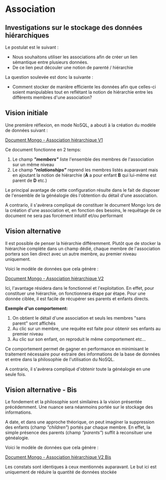 # Association

## Investigations sur le stockage des données hiérarchiques

Le postulat est le suivant :

- Nous souhaitons utiliser les associations afin de créer un lien sémantique entre plusieurs données.
- De ce lien peut découler une notion de parenté / hiérarchie

La question soulevée est donc la suivante :

- Comment stocker de manière efficiente les données afin que celles-ci soient manipulables tout en reflétant la notion de hiérarchie entre les différents membres d'une association?

## Vision initiale

Une première réflexion, en mode NoSQL, a abouti à la création du modèle de données suivant :

[Document Mongo - Association hiérarchique V1](./associationV1.json)

Ce document fonctionne en 2 temps:

1. Le champ **_"members"_** liste l'ensemble des membres de l'association sur un même niveau
2. Le champ **_"relationships"_** reprend les membres listés auparavant mais en ajoutant la notion de hiérarchie (**A** a pour enfant **B** qui lui-même est parent de **D** etc.)

Le principal avantage de cette configuration résulte dans le fait de disposer de l'ensemble de la généalogie dès l'obtention du détail d'une association.

A contrario, il s'avèrera compliqué de constituer le document Mongo lors de la création d'une association et, en fonction des besoins, le requêtage de ce document ne sera pas forcément intuitif et/ou performant

## Vision alternative

Il est possible de penser la hiérarchie différemment. Plutôt que de stocker la hiérarchie complète dans un champ dédié, chaque membre de l'association portera son lien direct avec un autre membre, au premier niveau uniquement.

Voici le modèle de données que cela génère :

[Document Mongo - Association hiérarchique V2](./associationV2Bis.json)

Ici, l'avantage résidera dans le fonctionnel et l'exploitation. En effet, pour constituer une hiérarchie, on fonctionnera étape par étape. Pour une donnée ciblée, il est facile de récupérer ses parents et enfants directs.

**Exemple d'un comportement:**

1. On obtient le détail d'une association et seuls les membres "sans parent" sont affichés
2. Au clic sur un membre, une requête est faite pour obtenir ses enfants au premier niveau
3. Au clic sur son enfant, on reproduit le même comportement etc...

Ce comportement permet de gagner en performance en minimisant le traitement nécessaire pour extraire des informations de la base de données et entre dans la philosophie de l'utilisation du NoSQL.

A contrario, il s'avèrera compliqué d'obtenir toute la généalogie en une seule fois.

## Vision alternative - Bis

Le fondement et la philosophie sont similaires à la vision présentée précédemment. Une nuance sera néanmoins portée sur le stockage des informations.

A date, et dans une approche théorique, on peut imaginer la suppression des enfants (champ _"children"_) portés par chaque membre. En effet, la simple présence des parents (champ _"parents"_) suffit à reconsituer une généalogie.

Voici le modèle de données que cela génère :

[Document Mongo - Association hiérarchique V2 Bis](./associationV2.json)

Les constats sont identiques à ceux mentionnés auparavant. Le but ici est uniquement de réduire la quantité de données stockée
